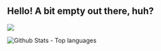 ## Hello! A bit empty out there, huh?

![](https://komarev.com/ghpvc/?username=proudCobolWriter)


<img src="https://github-readme-stats.vercel.app/api/top-langs?username=proudCobolWriter&show_icons=true&layout=compact&hide_border=true&text_color=FFFFFF&bg_color=30,19222D,0D1117" alt="Github Stats - Top languages"/>
